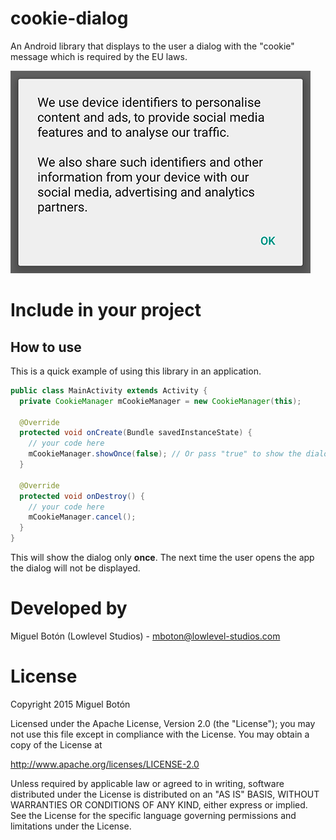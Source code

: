 # cookie-dialog

An Android library that displays to the user a dialog with the "cookie" message which is required by the EU laws.

![Image](https://raw.githubusercontent.com/lowlevel-studios/cookie-dialog/master/art/screenshot.png)

# Include in your project

## How to use

This is a quick example of using this library in an application.
```java
public class MainActivity extends Activity {
  private CookieManager mCookieManager = new CookieManager(this);
  
  @Override
  protected void onCreate(Bundle savedInstanceState) {
    // your code here
    mCookieManager.showOnce(false); // Or pass "true" to show the dialog only to EU users
  }
  
  @Override
  protected void onDestroy() {
    // your code here
    mCookieManager.cancel();
  }
}
```

This will show the dialog only **once**. The next time the user opens the app the dialog will not be displayed.

# Developed by

Miguel Botón (Lowlevel Studios) - mboton@lowlevel-studios.com

# License

Copyright 2015 Miguel Botón

Licensed under the Apache License, Version 2.0 (the "License");
you may not use this file except in compliance with the License.
You may obtain a copy of the License at

   http://www.apache.org/licenses/LICENSE-2.0

Unless required by applicable law or agreed to in writing, software
distributed under the License is distributed on an "AS IS" BASIS,
WITHOUT WARRANTIES OR CONDITIONS OF ANY KIND, either express or implied.
See the License for the specific language governing permissions and
limitations under the License.
